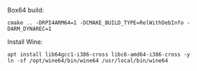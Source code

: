 Box64 build:
```
cmake .. -DRPI4ARM64=1 -DCMAKE_BUILD_TYPE=RelWithDebInfo -DARM_DYNAREC=1
```

Install Wine:
```
apt install lib64gcc1-i386-cross libc6-amd64-i386-cross -y
ln -sf /opt/wine64/bin/wine64 /usr/local/bin/wine64
```
